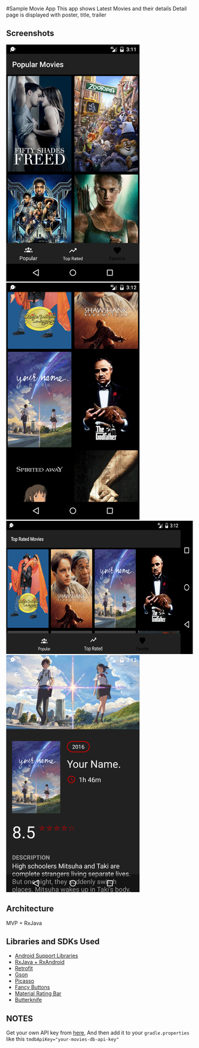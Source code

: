 #Sample Movie App
This app shows Latest Movies and their details  Detail page is displayed with poster, title, trailer
 ## Screenshots
<img src="screenshots/1.png" height="640" width="360"><img src="screenshots/2.png" height="640" width="360">
<img src="screenshots/3.png" height="360" width="640"> 
<img src="screenshots/4.png" height="640" width="360">

## Architecture
MVP + RxJava

## Libraries and SDKs Used

- [Android Support Libraries](https://developer.android.com/topic/libraries/support-library/packages.html) 
- [RxJava + RxAndroid](https://github.com/ReactiveX/RxJava)
- [Retrofit](http://square.github.io/retrofit/)
- [Gson](https://github.com/google/gson)
- [Picasso](http://square.github.io/picasso/)
- [Fancy Buttons](https://github.com/medyo/Fancybuttons)
- [Material Rating Bar](https://github.com/DreaminginCodeZH/MaterialRatingBar)
- [Butterknife](http://jakewharton.github.io/butterknife/)

## NOTES
Get your own API key from [here](https://www.themoviedb.org), And then add it to your `gradle.properties`  like this `tmdbApiKey="your-movies-db-api-key"`
